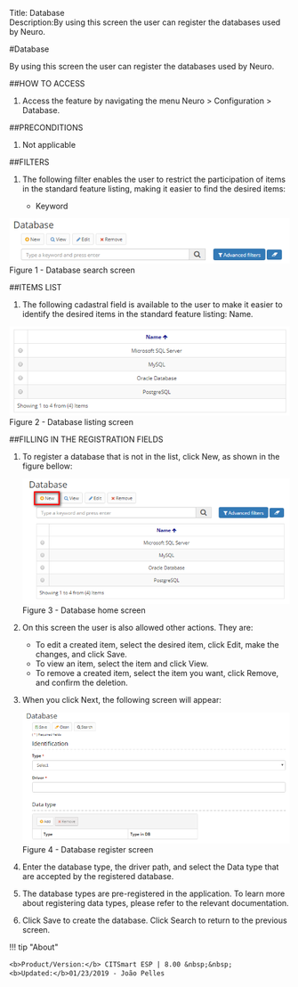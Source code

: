 Title: Database  
Description:By using this screen the user can register the databases used by Neuro.

#Database  

By using this screen the user can register the databases used by Neuro.  

##HOW TO ACCESS  

1. Access the feature by navigating the menu Neuro > Configuration > Database.  

##PRECONDITIONS  

1. Not applicable  

##FILTERS  

1. The following filter enables the user to restrict the participation of items in the standard feature listing, making it easier to find the desired items:  

     - Keyword    
 
 ![Screenshot](images/Data-Search.png)    
 Figure 1 - Database search screen    
 
##ITEMS LIST  
 
1. The following cadastral field is available to the user to make it easier to identify the desired items in the standard feature listing: Name.  

 ![Screenshot](images/Data-Items.png)   
 Figure 2 - Database listing screen  
 
##FILLING IN THE REGISTRATION FIELDS  
1. To register a database that is not in the list, click New, as shown in the figure bellow:  

     ![Screenshot](images/Data-Home.png)   
     Figure 3 - Database home screen  

2. On this screen the user is also allowed other actions. They are:  
      - To edit a created item, select the desired item, click Edit, make the changes, and click Save.  
      - To view an item, select the item and click View.  
      - To remove a created item, select the item you want, click Remove, and confirm the deletion.  
3. When you click Next, the following screen will appear:  

     ![Screenshot](images/Data-register.png)   
    Figure 4 - Database register screen  

4. Enter the database type, the driver path, and select the Data type that are accepted by the registered database.  
5. The database types are pre-registered in the application. To learn more about registering data types, please refer to the relevant documentation.  
6. Click Save to create the database. Click Search to return to the previous screen.  

!!! tip "About"

    <b>Product/Version:</b> CITSmart ESP | 8.00 &nbsp;&nbsp;
    <b>Updated:</b>01/23/2019 - João Pelles  
